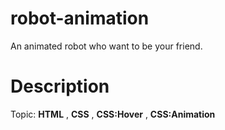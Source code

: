 # robot-animation
An animated robot who want to be your friend.

# Description 

Topic: **HTML** , **CSS** , **CSS:Hover** , **CSS:Animation**
